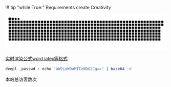 !!! tip "while True:"
    Requirements create Creativity

![](https://raw.githubusercontent.com/iocion/iocion/refs/heads/output/github-contribution-grid-snake.svg)



[实时渲染公式word latex等格式](https://snip.mathpix.com/)

```bash
deepl _passwd : echo "aW9jaW9uMTIzNDU2Cg==" | base64 -d
```



<!-- <span id="busuanzi_container_page_pv">本文总阅读量<span id="busuanzi_value_page_pv"></span>次</span> -->
<span id="busuanzi_container_site_uv">本站总访客数<span id="busuanzi_value_site_uv"></span>次</span>
